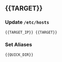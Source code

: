## {{TARGET}}

### Update `/etc/hosts`
```bash
{{TARGET_IP}} {{TARGET}}
```
 
 ### Set Aliases
 ```bash
{{QUICK_DIR}}
 ```